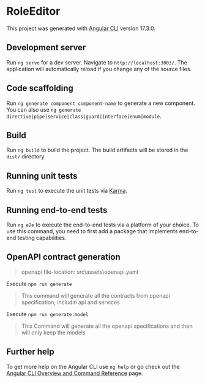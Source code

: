 # RoleEditor

This project was generated with [Angular CLI](https://github.com/angular/angular-cli) version 17.3.0.

## Development server

Run `ng serve` for a dev server. Navigate to `http://localhost:3003/`. The application will automatically reload if you change any of the source files.

## Code scaffolding

Run `ng generate component component-name` to generate a new component. You can also use `ng generate directive|pipe|service|class|guard|interface|enum|module`.

## Build

Run `ng build` to build the project. The build artifacts will be stored in the `dist/` directory.

## Running unit tests

Run `ng test` to execute the unit tests via [Karma](https://karma-runner.github.io).

## Running end-to-end tests

Run `ng e2e` to execute the end-to-end tests via a platform of your choice. To use this command, you need to first add a package that implements end-to-end testing capabilities.

## OpenAPI contract generation
 
 > openapi file-location: src\assets\openapi.yaml
 

 Execute `npm run generate`

> This command will generate all the contracts from openapi specification, includin api and services

Execute `npm run generate:model`
> This Command will generate all the openapi specifications and then will only keep the models

## Further help

To get more help on the Angular CLI use `ng help` or go check out the [Angular CLI Overview and Command Reference](https://angular.io/cli) page.
